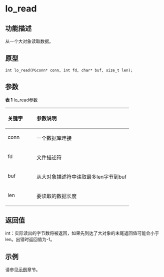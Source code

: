 # lo_read

## 功能描述<a name="zh-cn_topic_0241735622_section696285173719"></a>

从一个大对象读取数据。

## 原型<a name="zh-cn_topic_0241735622_section2021053510600"></a>

```
int lo_read(PGconn* conn, int fd, char* buf, size_t len);
```

## 参数<a name="zh-cn_topic_0241735622_zh-cn_topic_0237120432_zh-cn_topic_0059778852_s1c9b27937d964eaba00ae77fe1cd2c71"></a>

**表 1**  lo\_read参数

<a name="zh-cn_topic_0241735622_zh-cn_topic_0237120432_zh-cn_topic_0059778852_t82b61d38241342ffa2c83b3e50393841"></a>
<table><thead align="left"><tr id="zh-cn_topic_0241735622_zh-cn_topic_0237120432_zh-cn_topic_0059778852_r3ec068cec36347ccb83a7f18cf131215"><th class="cellrowborder" valign="top" width="23.27%" id="mcps1.2.3.1.1"><p id="zh-cn_topic_0241735622_zh-cn_topic_0237120432_zh-cn_topic_0059778852_a44a45da69b324aa4b5c1187191ec5c77"><a name="zh-cn_topic_0241735622_zh-cn_topic_0237120432_zh-cn_topic_0059778852_a44a45da69b324aa4b5c1187191ec5c77"></a><a name="zh-cn_topic_0241735622_zh-cn_topic_0237120432_zh-cn_topic_0059778852_a44a45da69b324aa4b5c1187191ec5c77"></a><strong id="zh-cn_topic_0241735622_zh-cn_topic_0237120432_zh-cn_topic_0059778852_a78fd62134c834d6ab90eace249f90f74"><a name="zh-cn_topic_0241735622_zh-cn_topic_0237120432_zh-cn_topic_0059778852_a78fd62134c834d6ab90eace249f90f74"></a><a name="zh-cn_topic_0241735622_zh-cn_topic_0237120432_zh-cn_topic_0059778852_a78fd62134c834d6ab90eace249f90f74"></a>关键字</strong></p>
</th>
<th class="cellrowborder" valign="top" width="76.73%" id="mcps1.2.3.1.2"><p id="zh-cn_topic_0241735622_zh-cn_topic_0237120432_zh-cn_topic_0059778852_aee2bc08a3b8f47bf81fb032ef089ba6d"><a name="zh-cn_topic_0241735622_zh-cn_topic_0237120432_zh-cn_topic_0059778852_aee2bc08a3b8f47bf81fb032ef089ba6d"></a><a name="zh-cn_topic_0241735622_zh-cn_topic_0237120432_zh-cn_topic_0059778852_aee2bc08a3b8f47bf81fb032ef089ba6d"></a><strong id="zh-cn_topic_0241735622_zh-cn_topic_0237120432_zh-cn_topic_0059778852_a51048b44452847fabe05c8633f0220cf"><a name="zh-cn_topic_0241735622_zh-cn_topic_0237120432_zh-cn_topic_0059778852_a51048b44452847fabe05c8633f0220cf"></a><a name="zh-cn_topic_0241735622_zh-cn_topic_0237120432_zh-cn_topic_0059778852_a51048b44452847fabe05c8633f0220cf"></a>参数说明</strong></p>
</th>
</tr>
</thead>
<tbody>
<tr id="zh-cn_topic_0241735622_zh-cn_topic_0237120432_zh-cn_topic_0059778852_r89c7807f135840058d4a248137b3ca08"><td class="cellrowborder" valign="top" width="23.27%" headers="mcps1.2.3.1.1 "><p id="zh-cn_topic_0241735622_p23111054217"><a name="zh-cn_topic_0241735622_p23111054217"></a><a name="zh-cn_topic_0241735622_p23111054217"></a>conn</p>
</td>
<td class="cellrowborder" valign="top" width="76.73%" headers="mcps1.2.3.1.2 "><p id="zh-cn_topic_0241735622_zh-cn_topic_0237120432_zh-cn_topic_0059778852_aa96268756487180"><a name="zh-cn_topic_0241735622_zh-cn_topic_0237120432_zh-cn_topic_0059778852_aa96268756487180"></a><a name="zh-cn_topic_0241735622_zh-cn_topic_0237120432_zh-cn_topic_0059778852_aa96268756487180"></a>一个数据库连接</p>
</td>
</tr>
<tr id="zh-cn_topic_0241735622_zh-cn_topic_0237120432_zh-cn_topic_0059778852_r89c7807f135840058d4a248137b3ca08"><td class="cellrowborder" valign="top" width="23.27%" headers="mcps1.2.3.1.1 "><p id="zh-cn_topic_0241735622_p23111054217"><a name="zh-cn_topic_0241735622_p23111054217"></a><a name="zh-cn_topic_0241735622_p23111054217"></a>fd</p>
</td>
<td class="cellrowborder" valign="top" width="76.73%" headers="mcps1.2.3.1.2 "><p id="zh-cn_topic_0241735622_zh-cn_topic_0237120432_zh-cn_topic_0059778852_aa96268756487181"><a name="zh-cn_topic_0241735622_zh-cn_topic_0237120432_zh-cn_topic_0059778852_aa96268756487181"></a><a name="zh-cn_topic_0241735622_zh-cn_topic_0237120432_zh-cn_topic_0059778852_aa96268756487181"></a>文件描述符</p>
</td>
</tr>
<tr id="zh-cn_topic_0241735622_zh-cn_topic_0237120432_zh-cn_topic_0059778852_r89c7807f135840058d4a248137b3ca08"><td class="cellrowborder" valign="top" width="23.27%" headers="mcps1.2.3.1.1 "><p id="zh-cn_topic_0241735622_p23111054217"><a name="zh-cn_topic_0241735622_p23111054217"></a><a name="zh-cn_topic_0241735622_p23111054217"></a>buf</p>
</td>
<td class="cellrowborder" valign="top" width="76.73%" headers="mcps1.2.3.1.2 "><p id="zh-cn_topic_0241735622_zh-cn_topic_0237120432_zh-cn_topic_0059778852_aa96268756487182"><a name="zh-cn_topic_0241735622_zh-cn_topic_0237120432_zh-cn_topic_0059778852_aa96268756487182"></a><a name="zh-cn_topic_0241735622_zh-cn_topic_0237120432_zh-cn_topic_0059778852_aa96268756487182"></a>从大对象描述符中读取最多len字节到buf</p>
</td>
</tr>
<tr id="zh-cn_topic_0241735622_zh-cn_topic_0237120432_zh-cn_topic_0059778852_r89c7807f135840058d4a248137b3ca08"><td class="cellrowborder" valign="top" width="23.27%" headers="mcps1.2.3.1.1 "><p id="zh-cn_topic_0241735622_p23111054217"><a name="zh-cn_topic_0241735622_p23111054217"></a><a name="zh-cn_topic_0241735622_p23111054217"></a>len</p>
</td>
<td class="cellrowborder" valign="top" width="76.73%" headers="mcps1.2.3.1.2 "><p id="zh-cn_topic_0241735622_zh-cn_topic_0237120432_zh-cn_topic_0059778852_aa96268756487193"><a name="zh-cn_topic_0241735622_zh-cn_topic_0237120432_zh-cn_topic_0059778852_aa96268756487193"></a><a name="zh-cn_topic_0241735622_zh-cn_topic_0237120432_zh-cn_topic_0059778852_aa96268756487193"></a>要读取的数据长度</p>
</td>
</tr>
</tbody>
</table>

## 返回值<a name="zh-cn_topic_0241735613_zh-cn_topic_0237120433_zh-cn_topic_0059777949_s25d37c96151c49ef8117dc53bda2bf2c"></a>

int：实际读出的字节数将被返回，如果先到达了大对象的末尾返回值可能会小于len。出错时返回值为-1。

## 示例<a name="zh-cn_topic_0241735622_section185045611593"></a>

请参见[示例](示例-libpq.md)章节。
